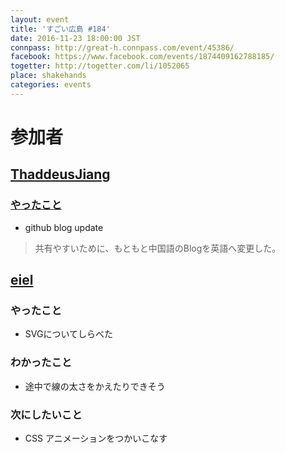 ```yaml
---
layout: event
title: 'すごい広島 #184'
date: 2016-11-23 18:00:00 JST
connpass: http://great-h.connpass.com/event/45386/
facebook: https://www.facebook.com/events/1874409162788185/
togetter: http://togetter.com/li/1052065
place: shakehands
categories: events
---
```


# 参加者

## [ThaddeusJiang](https://github.com/ThaddeusJiang)

### [やったこと](https://github.com/great-h/great-h.github.io/issues/1846)

* github blog update

> 共有やすいために、もともと中国語のBlogを英語へ変更した。

## [eiel](http://eiel.info/)

### やったこと

* SVGについてしらべた

### わかったこと

* 途中で線の太さをかえたりできそう

### 次にしたいこと

* CSS アニメーションをつかいこなす
